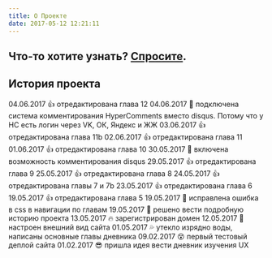 ```yaml
---
title: О Проекте
date: 2017-05-12 12:21:11
---
```


## Что-то хотите узнать? <a href="mailto:ux101@yandex.ru">Спросите</a>.


## История проекта

04.06.2017 :thumbsup: отредактирована глава 12
04.06.2017 :speech_balloon: подключена система комментирования HyperComments вместо disqus. Потому что у HC есть логин через VK, ОК, Яндекс и ЖЖ
03.06.2017 :thumbsup: отредактирована глава 11b
02.06.2017 :thumbsup: отредактирована глава 11
01.06.2017 :thumbsup: отредактирована глава 10
30.05.2017 :speech_balloon: включена возможность комментирования disqus
29.05.2017 :thumbsup: отредактирована глава 9
25.05.2017 :thumbsup: отредактирована глава 8
24.05.2017 :thumbsup: отредактирована главы 7 и 7b
23.05.2017 :thumbsup: отредактирована глава 6
19.05.2017 :thumbsup: отредактирована глава 5
19.05.2017 :punch: исправлена ошибка в css в навигации по главам
19.05.2017 :briefcase: решено вести подробную историю проекта
13.05.2017 :fire: зарегистрирован домен
12.05.2017 :star2: настроен внешний вид сайта
01.05.2017 :sweat_drops: утекло изрядно воды, написаны основные главы дневника
09.02.2017 :dizzy_face: первый тестовый деплой сайта
01.02.2017 :sunglasses: пришла идея вести дневник изучения UX

